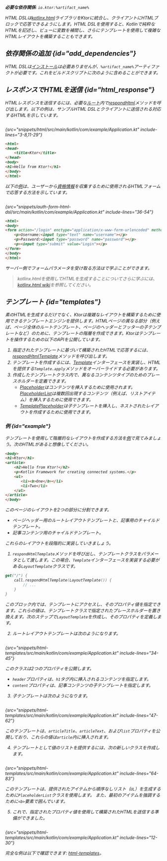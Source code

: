 [//]: # (title: HTML DSL)

<var name="artifact_name" value="ktor-server-html-builder"/>
<tldr>
<p>
<b>必要な依存関係</b>: <code>io.ktor:%artifact_name%</code>
</p>
<var name="example_name" value="html"/>
<include from="lib.topic" element-id="download_example"/>
<include from="lib.topic" element-id="native_server_supported"/>
</tldr>

HTML DSLは[kotlinx.html](https://github.com/Kotlin/kotlinx.html)ライブラリをKtorに統合し、クライアントにHTMLブロックで応答できるようにします。HTML DSLを使用すると、Kotlinで純粋なHTMLを記述し、ビューに変数を補間し、さらにテンプレートを使用して複雑なHTMLレイアウトを構築することもできます。

## 依存関係の追加 {id="add_dependencies"}
HTML DSLは[インストール](server-plugins.md#install)は必要ありませんが、`%artifact_name%`アーティファクトが必要です。これをビルドスクリプトに次のように含めることができます。

<include from="lib.topic" element-id="add_ktor_artifact"/>
  

## レスポンスでHTMLを送信 {id="html_response"}
HTMLレスポンスを送信するには、必要な[ルート](server-routing.md)内で[respondHtml](https://api.ktor.io/ktor-server/ktor-server-plugins/ktor-server-html-builder/io.ktor.server.html/respond-html.html)メソッドを呼び出します。以下の例は、サンプルHTML DSLとクライアントに送信される対応するHTMLを示しています。

<tabs>
<tab title="Kotlin">

```kotlin
```
{src="snippets/html/src/main/kotlin/com/example/Application.kt" include-lines="3-8,11-29"}

</tab>
<tab title="HTML">

```html
<html>
<head>
    <title>Ktor</title>
</head>
<body>
<h1>Hello from Ktor!</h1>
</body>
</html>
```

</tab>
</tabs>

以下の[例](https://github.com/ktorio/ktor-documentation/tree/%ktor_version%/codeSnippets/snippets/auth-form-html-dsl)は、ユーザーから[資格情報](server-form-based-auth.md)を収集するために使用されるHTMLフォームで応答する方法を示しています。

<tabs>
<tab title="Kotlin">

```kotlin
```
{src="snippets/auth-form-html-dsl/src/main/kotlin/com/example/Application.kt" include-lines="36-54"}

</tab>
<tab title="HTML">

```html
<html>
<body>
<form action="/login" enctype="application/x-www-form-urlencoded" method="post">
    <p>Username:<input type="text" name="username"></p>
    <p>Password:<input type="password" name="password"></p>
    <p><input type="submit" value="Login"></p>
</form>
</body>
</html>
```

</tab>
</tabs>

サーバー側でフォームパラメータを受け取る方法は[](server-requests.md#form_parameters)で学ぶことができます。

> kotlinx.htmlを使用してHTMLを生成することについてさらに学ぶには、[kotlinx.html wiki](https://github.com/Kotlin/kotlinx.html/wiki)を参照してください。

## テンプレート {id="templates"}

素のHTMLを生成するだけでなく、Ktorは複雑なレイアウトを構築するために使用できるテンプレートエンジンを提供します。HTMLページの異なる部分（例えば、ページ全体のルートテンプレート、ページのヘッダーとフッターの子テンプレートなど）のために、テンプレートの階層を作成できます。Ktorはテンプレートを操作するための以下のAPIを公開しています。

1.  指定されたテンプレートに基づいて構築されたHTMLで応答するには、[respondHtmlTemplate](https://api.ktor.io/ktor-server/ktor-server-plugins/ktor-server-html-builder/io.ktor.server.html/respond-html-template.html)メソッドを呼び出します。
2.  テンプレートを作成するには、[Template](https://api.ktor.io/ktor-server/ktor-server-plugins/ktor-server-html-builder/io.ktor.server.html/-template/index.html)インターフェースを実装し、HTMLを提供する`Template.apply`メソッドをオーバーライドする必要があります。
3.  作成したテンプレートクラス内で、異なるコンテンツタイプのためのプレースホルダーを定義できます。
    *   [Placeholder](https://api.ktor.io/ktor-server/ktor-server-plugins/ktor-server-html-builder/io.ktor.server.html/-placeholder/index.html)はコンテンツを挿入するために使用されます。[PlaceholderList](https://api.ktor.io/ktor-server/ktor-server-plugins/ktor-server-html-builder/io.ktor.server.html/-placeholder-list/index.html)は複数回出現するコンテンツ（例えば、リストアイテム）を挿入するために使用できます。
    *   [TemplatePlaceholder](https://api.ktor.io/ktor-server/ktor-server-plugins/ktor-server-html-builder/io.ktor.server.html/-template-placeholder/index.html)は子テンプレートを挿入し、ネストされたレイアウトを作成するために使用できます。
    

### 例 {id="example"}
テンプレートを使用して階層的なレイアウトを作成する方法を[例](https://github.com/ktorio/ktor-documentation/tree/%ktor_version%/codeSnippets/snippets/html-templates)で見てみましょう。次のHTMLがあると想像してください。
```html
<body>
<h1>Ktor</h1>
<article>
    <h2>Hello from Ktor!</h2>
    <p>Kotlin Framework for creating connected systems.</p>
    <ul>
       <li><b>One</b></li>
       <li>Two</li>
    </ul>
</article>
</body>
```
このページのレイアウトを2つの部分に分割できます。
*   ページヘッダー用のルートレイアウトテンプレートと、記事用のチャイルドテンプレート。
*   記事コンテンツ用のチャイルドテンプレート。

これらのレイアウトを段階的に実装していきましょう。
  
1.  `respondHtmlTemplate`メソッドを呼び出し、テンプレートクラスをパラメータとして渡します。この場合、`Template`インターフェースを実装する必要がある`LayoutTemplate`クラスです。
   ```kotlin
   get("/") {
       call.respondHtmlTemplate(LayoutTemplate()) {
           // ...
       }
   }
   ```
   このブロック内では、テンプレートにアクセスし、そのプロパティ値を指定できます。これらの値は、テンプレートクラスで指定されたプレースホルダーを置き換えます。次のステップで`LayoutTemplate`を作成し、そのプロパティを定義します。
  
2.  ルートレイアウトテンプレートは次のようになります。
   ```kotlin
   ```
   {src="snippets/html-templates/src/main/kotlin/com/example/Application.kt" include-lines="34-45"}

   このクラスは2つのプロパティを公開します。
   *   `header`プロパティは、`h1`タグ内に挿入されるコンテンツを指定します。
   *   `content`プロパティは、記事コンテンツの子テンプレートを指定します。

3.  子テンプレートは次のようになります。
   ```kotlin
   ```
   {src="snippets/html-templates/src/main/kotlin/com/example/Application.kt" include-lines="47-62"}

   このテンプレートは、`articleTitle`、`articleText`、および`list`プロパティを公開しており、これらの値は`article`内に挿入されます。

4.  テンプレートとして値のリストを提供するには、次の新しいクラスを作成します。
   ```kotlin
   ```
   {src="snippets/html-templates/src/main/kotlin/com/example/Application.kt" include-lines="64-83"}

   このテンプレートは、提供されたアイテムから順序なしリスト（`UL`）を生成するために`PlaceholderList`クラスを使用します。
   また、最初のアイテムを強調するために`<b>`要素で囲んでいます。

5.  これで、指定されたプロパティ値を使用して構築されたHTMLを送信する準備ができました。
   ```kotlin
   ```
   {src="snippets/html-templates/src/main/kotlin/com/example/Application.kt" include-lines="12-30"}

完全な例は以下で確認できます: [html-templates](https://github.com/ktorio/ktor-documentation/tree/%ktor_version%/codeSnippets/snippets/html-templates)。